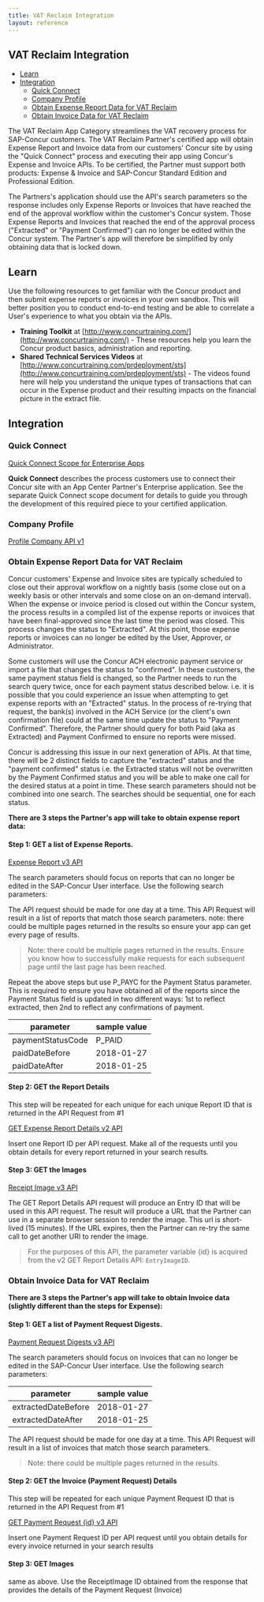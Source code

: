```yaml
---
title: VAT Reclaim Integration
layout: reference
---
```


## VAT Reclaim Integration

* [Learn](#learn)
* [Integration](#integration)
  * [Quick Connect](#quick-connect)
  * [Company Profile](#profile)
  * [Obtain Expense Report Data for VAT Reclaim](#obtain-expense-report-data-for-vat-reclaim)
  * [Obtain Invoice Data for VAT Reclaim](#obtain-invoice-data-for-vat-reclaim)

The VAT Reclaim App Category streamlines the VAT recovery process for SAP-Concur customers.  The VAT Reclaim Partner's certified app will obtain Expense Report and Invoice data from our customers' Concur site by using the "Quick Connect" process and executing their app using Concur's Expense and Invoice APIs.  To be certified, the Partner must support both products: Expense & Invoice and SAP-Concur Standard Edition and Professional Edition.

The Partners's application should use the API's search parameters so the response includes only Expense Reports or Invoices that have reached the end of the approval workflow within the customer's Concur system.  Those Expense Reports and Invoices that reached the end of the approval process ("Extracted" or "Payment Confirmed") can no longer be edited within the Concur system.  The Partner's app will therefore be simplified by only obtaining data that is locked down.

## <a name="learn"></a>Learn

Use the following resources to get familiar with the Concur product and then submit expense reports or invoices in your own sandbox. This will better position you to conduct end-to-end testing and be able to correlate a User's experience to what you obtain via the APIs.

* **Training Toolkit** at [http://www.concurtraining.com/](http://www.concurtraining.com/) - These resources help you learn the Concur product basics, administration and reporting.
* **Shared Technical Services Videos** at [http://www.concurtraining.com/prdeployment/sts](http://www.concurtraining.com/prdeployment/sts) - The videos found here will help you understand the unique types of transactions that can occur in the Expense product and their resulting impacts on the financial picture in the extract file.

## <a name="integration"></a>Integration

### <a name="quick-connect"></a>Quick Connect

[Quick Connect Scope for Enterprise Apps](./quick-connect-scope-for-enterprise-apps.html)

**Quick Connect** describes the process customers use to connect their Concur site with an App Center Partner's Enterprise application. See the separate Quick Connect scope document for details to guide you through the development of this required piece to your certified application.

### <a name="profile"></a>Company Profile

[Profile Company API v1](/api-reference/profile-beta/company.html#get)

### <a name="obtain-expense-report-data-for-vat-reclaim"></a>Obtain Expense Report Data for VAT Reclaim

Concur customers' Expense and Invoice sites are typically scheduled to close out their approval workflow on a nightly basis (some close out on a weekly basis or other intervals and some close on an on-demand interval).  When the expense or invoice period is closed out within the Concur system, the process results in a compiled list of the expense reports or invoices that have been final-approved since the last time the period was closed.  This process changes the status to "Extracted".  At this point, those expense reports or invoices can no longer be edited by the User, Approver, or Administrator.
  
Some customers will use the Concur ACH electronic payment service or import a file that changes the status to "confirmed".  In these customers, the same payment status field is changed, so the Partner needs to run the search query twice, once for each payment status described below. i.e. it is possible that you could experience an issue when attempting to get expense reports with an "Extracted" status.  In the process of re-trying that request, the bank(s) involved in the ACH Service (or the client's own confirmation file) could at the same time update the status to "Payment Confirmed". Therefore, the Partner should query for both Paid (aka as Extracted) and Payment Confirmed to ensure no reports were missed.

Concur is addressing this issue in our next generation of APIs.  At that time, there will be 2 distinct fields to capture the "extracted" status and the "payment confirmed" status i.e. the Extracted status will not be overwritten by the Payment Confirmed status and you will be able to make one call for the desired status at a point in time.  These search parameters should not be combined into one search. The searches should be sequential, one for each status.

**There are 3 steps the Partner's app will take to obtain expense report data:**

#### Step 1: GET a list of Expense Reports.

[Expense Report v3 API](/api-reference/expense/expense-report/reports.html)

The search parameters should focus on reports that can no longer be edited in the SAP-Concur User interface. Use the         following search parameters:

The API request should be made for one day at a time. This API Request will result in a list of reports that match those search parameters. note: there could be multiple pages returned in the results so ensure your app can get every page of results.

> Note: there could be multiple pages returned in the results. Ensure you know how to successfully make requests for each subsequent page until the last page has been reached.

Repeat the above steps but use P_PAYC for the Payment Status parameter. This is required to ensure you have obtained all of the reports since the Payment Status field is updated in two different ways: 1st to reflect extracted, then 2nd to reflect any confirmations of payment.

parameter|sample value
---|---
paymentStatusCode|P_PAID
paidDateBefore|2018-01-27
paidDateAfter|2018-01-25

#### Step 2: GET the Report Details

This step will be repeated for each unique for each unique Report ID that is returned in the API Request from #1

[GET Expense Report Details v2 API](/api-reference/expense/expense-report/expense-report-get.html)

Insert one Report ID per API request. Make all of the requests until you obtain details for every report returned in your search results.

#### Step 3: GET the Images

[Receipt Image v3 API](/api/v3.0/expense/receiptimages)

The GET Report Details API request will produce an Entry ID that will be used in this API request. The result will produce a URL that the Partner can use in a separate browser session to render the image. This url is short-lived (15 minutes). If the URL expires, then the Partner can re-try the same call to get another URI to render the image.

> For the purposes of this API, the parameter variable {id} is acquired from the v2 GET Report Details API: `EntryImageID`.

### <a name="obtain-invoice-data-for-vat-reclaim"></a>Obtain Invoice Data for VAT Reclaim

**There are 3 steps the Partner's app will take to obtain Invoice data (slightly different than the steps for Expense):**

#### Step 1: GET a list of Payment Request Digests.

[Payment Request Digests v3 API](/api-reference/invoice/payment-request-digest.html)

The search parameters should focus on invoices that can no longer be edited in the SAP-Concur User interface. Use the following search parameters:

parameter|sample value
---|---
extractedDateBefore|2018-01-27
extractedDateAfter|2018-01-25

The API request should be made for one day at a time. This API Request will result in a list of invoices that match those search parameters.

> Note: there could be multiple pages returned in the results.

#### Step 2: GET the Invoice (Payment Request) Details

This step will be repeated for each unique Payment Request ID that is returned in the API Request from #1

[GET Payment Request {id} v3 API](/api-reference/invoice/payment-request.html#get)

Insert one Payment Request ID per API request until you obtain details for every invoice returned in your search results

#### Step 3: GET Images

same as above. Use the ReceiptImage ID obtained from the response that provides the details of the Payment Request         (Invoice)
